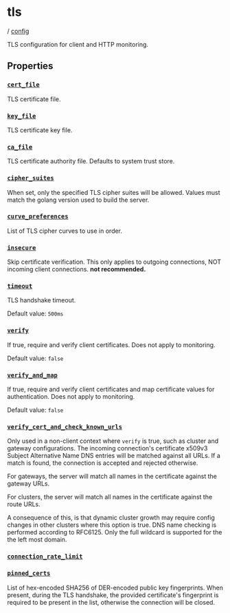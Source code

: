 # tls

/ [config](/reference/config/index.md) 

TLS configuration for client and HTTP monitoring.

## Properties

### [`cert_file`](/reference/config/cert_file/index.md)

TLS certificate file.

### [`key_file`](/reference/config/key_file/index.md)

TLS certificate key file.

### [`ca_file`](/reference/config/ca_file/index.md)

TLS certificate authority file. Defaults to system trust store.

### [`cipher_suites`](/reference/config/cipher_suites/index.md)

When set, only the specified TLS cipher suites will be allowed. Values must match the golang version used to build the server.

### [`curve_preferences`](/reference/config/curve_preferences/index.md)

List of TLS cipher curves to use in order.

### [`insecure`](/reference/config/insecure/index.md)

Skip certificate verification. This only applies to outgoing connections, NOT incoming client connections. **not recommended.**

### [`timeout`](/reference/config/timeout/index.md)

TLS handshake timeout.

Default value: `500ms`

### [`verify`](/reference/config/verify/index.md)

If true, require and verify client certificates. Does not apply to monitoring.

Default value: `false`

### [`verify_and_map`](/reference/config/verify_and_map/index.md)

If true, require and verify client certificates and map certificate values for authentication. Does not apply to monitoring.

Default value: `false`

### [`verify_cert_and_check_known_urls`](/reference/config/verify_cert_and_check_known_urls/index.md)

Only used in a non-client context where `verify` is true, such as cluster and gateway configurations.
The incoming connection's certificate x509v3 Subject Alternative Name DNS entries will be matched against
all URLs. If a match is found, the connection is accepted and rejected otherwise.

For gateways, the server will match all names in the certificate against the gateway URLs.

For clusters, the server will match all names in the certificate against the route URLs.

A consequence of this, is that dynamic cluster growth may require config changes in other clusters where this
option is true. DNS name checking is performed according to RFC6125. Only the full wildcard is supported for the
the left most domain.

### [`connection_rate_limit`](/reference/config/connection_rate_limit/index.md)



### [`pinned_certs`](/reference/config/pinned_certs/index.md)

List of hex-encoded SHA256 of DER-encoded public key fingerprints. When present, during the TLS handshake, the
provided certificate's fingerprint is required to be present in the list, otherwise the connection will be
closed.

